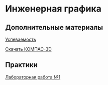 # Инженерная графика

## Дополнительные материалы

[Успеваемость](https://thebandik.onlyoffice.com/s/Vc_Tr2Gvrr2ZLYw)

[Скачать КОМПАС-3D](https://get.kompas.ru/files/KOMPAS/v23_Edu/KOMPAS-3D_v23_Study_x64.iso)

## Практики

[Лабораторная работа №1](lab1/lab1.md)
